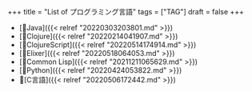 +++
title = "List of プログラミング言語"
tags = ["TAG"]
draft = false
+++

-   [📝Java]({{< relref "20220303203801.md" >}})
-   [📝Clojure]({{< relref "20220214041907.md" >}})
-   [📝ClojureScript]({{< relref "20220514174914.md" >}})
-   [📝Elixer]({{< relref "20220518064053.md" >}})
-   [📝Common Lisp]({{< relref "20211211065629.md" >}})
-   [📝Python]({{< relref "20220424053822.md" >}})
-   📝[C言語]({{< relref "20220506172442.md" >}})
